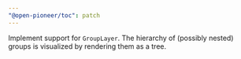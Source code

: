 ```yaml
---
"@open-pioneer/toc": patch
---
```


Implement support for `GroupLayer`.
The hierarchy of (possibly nested) groups is visualized by rendering them as a tree.
